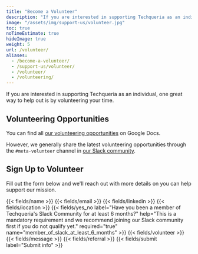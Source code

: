 ```yaml
---
title: "Become a Volunteer"
description: "If you are interested in supporting Techqueria as an individual, one great way to help out is by volunteering your time."
image: "/assets/img/support-us/volunteer.jpg"
toc: true
noTimeEstimate: true
hideImage: true
weight: 5
url: /volunteer/
aliases:
  - /become-a-volunteer/
  - /support-us/volunteer/
  - /volunteer/
  - /volunteering/
---
```


If you are interested in supporting Techqueria as an individual, one great way to help out is by volunteering your time.

## Volunteering Opportunities

You can find all <a href="https://docs.google.com/document/d/1ryugVO5ecNZgf83HPULTT3Q7HUSEAWUP4BRYfORksdY/edit?usp=sharing" rel="noopener">our volunteering opportunities</a> on Google Docs.

However, we generally share the latest volunteering opportunities through the `#meta-volunteer` channel in [our Slack community](/slack/).

## Sign Up to Volunteer

Fill out the form below and we'll reach out with more details on you can help support our mission.

<form name="Volunteer" method="POST" data-netlify-recaptcha="true" data-netlify="true" action="/success/" class="form--centered no-ids">
  <input type="hidden" aria-label="Subject" name="_subject" value="Techqueria - Become a Volunteer">
  {{< fields/name >}}
  {{< fields/email >}}
  {{< fields/linkedin >}}
  {{< fields/location >}}
  {{< fields/yes_no label="Have you been a member of Techqueria's Slack Community for at least 6 months?" help="This is a mandatory requirement and we recommend joining our Slack community first if you do not qualify yet." required="true" name="member_of_slack_at_least_6_months" >}}
  {{< fields/volunteer >}}
  {{< fields/message >}}
  {{< fields/referral >}}
  {{< fields/submit label="Submit info" >}}
</form>
